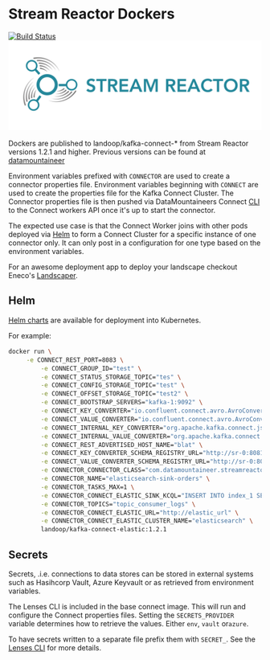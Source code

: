 # Stream Reactor Dockers

[![Build Status](https://travis-ci.org/Landoop/dockers.svg?branch=master)](https://travis-ci.org/Landoop/dockers)
![Alt text](streamreactor-logo.png)

Dockers are published to landoop/kafka-connect-* from Stream Reactor versions 1.2.1 and higher. Previous versions
can be found at [datamountaineer](https://cloud.docker.com/u/datamountaineer/repository/list)

Environment variables prefixed with `CONNECTOR` are used to create a connector properties file. Environment variables beginning with `CONNECT` are used to create the properties file for the Kafka Connect Cluster. The Connector properties file is then pushed via DataMountaineers Connect [CLI](https://github.com/landoop/kafka-connect-tools) to the Connect workers API once it's up to start the connector.

The expected use case is that the Connect Worker joins with other pods deployed via [Helm](https://helm.sh/) to form a Connect Cluster for a specific instance of one connector only. It can only post in a configuration for one type based on the environment variables.

For an awesome deployment app to deploy your landscape checkout Eneco's [Landscaper](https://github.com/Eneco/landscaper).

## Helm

[Helm charts](https://github.com/landoop/kafka-helm-charts) are available for deployment into Kubernetes.

For example:
```bash
docker run \
     -e CONNECT_REST_PORT=8083 \
         -e CONNECT_GROUP_ID="test" \
         -e CONNECT_STATUS_STORAGE_TOPIC="tes" \
         -e CONNECT_CONFIG_STORAGE_TOPIC="test" \
         -e CONNECT_OFFSET_STORAGE_TOPIC="test2" \
         -e CONNECT_BOOTSTRAP_SERVERS="kafka-1:9092" \
         -e CONNECT_KEY_CONVERTER="io.confluent.connect.avro.AvroConverter" \
         -e CONNECT_VALUE_CONVERTER="io.confluent.connect.avro.AvroConverter" \
         -e CONNECT_INTERNAL_KEY_CONVERTER="org.apache.kafka.connect.json.JsonConverter" \
         -e CONNECT_INTERNAL_VALUE_CONVERTER="org.apache.kafka.connect.json.JsonConverter" \
         -e CONNECT_REST_ADVERTISED_HOST_NAME="blat" \
         -e CONNECT_KEY_CONVERTER_SCHEMA_REGISTRY_URL="http://sr-0:8081" \
         -e CONNECT_VALUE_CONVERTER_SCHEMA_REGISTRY_URL="http://sr-0:8081" \
         -e CONNECTOR_CONNECTOR_CLASS="com.datamountaineer.streamreactor.connect.elastic.ElasticSinkConnector" \
         -e CONNECTOR_NAME="elasticsearch-sink-orders" \
         -e CONNECTOR_TASKS_MAX=1 \
         -e CONNECTOR_CONNECT_ELASTIC_SINK_KCQL="INSERT INTO index_1 SELECT * FROM orders-topic" \
         -e CONNECTOR_TOPICS="topic_consumer_logs" \
         -e CONNECTOR_CONNECT_ELASTIC_URL="http://elastic_url" \
         -e CONNECTOR_CONNECT_ELASTIC_CLUSTER_NAME="elasticsearch" \
         landoop/kafka-connect-elastic:1.2.1
```

## Secrets

Secrets, .i.e. connections to data stores can be stored in external systems such as Hasihcorp Vault, Azure Keyvault
or as retrieved from environment variables.

The Lenses CLI is included in the base connect image. This will run and configure the Connect properties files. Setting
the `SECRETS_PROVIDER` variable determines how to retrieve the values. Either `env`, `vault` or`azure`.

To have secrets written to a separate file prefix them with `SECRET_`. See the [Lenses CLI](https://docs.lenses.io/dev/lenses-cli/index.html#) for more details.
